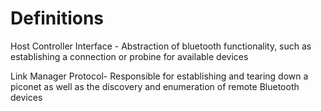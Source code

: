 # Definitions

Host Controller Interface - Abstraction of bluetooth functionality, such as establishing a connection or probine for available devices

Link Manager Protocol- Responsible for establishing and tearing down a piconet as well as the discovery and enumeration of remote Bluetooth devices

